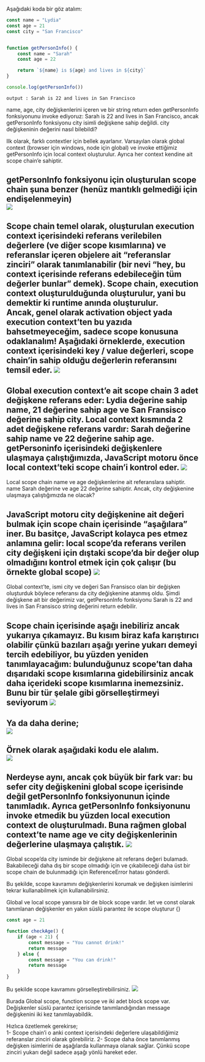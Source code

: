 Aşağıdaki koda bir göz atalım:   

````javascript
const name = "Lydia"
const age = 21
const city = "San Francisco"


function getPersonInfo() {
    const name = "Sarah"
    const age = 22

    return `${name} is ${age} and lives in ${city}`
}

console.log(getPersonInfo())
````
````
output : Sarah is 22 and lives in San Francisco
````

name, age, city değişkenlerini içeren ve bir string return eden getPersonInfo fonksiyonunu invoke ediyoruz: Sarah is 22 and lives in San Francisco, ancak getPersonInfo fonksiyonu city isimli değişkene sahip değildi. city değişkeninin değerini nasıl bilebildi?   

Ilk olarak, farklı contextler için bellek ayarlanır. Varsayılan olarak global context (browser için windows, node için global) ve invoke ettiğimiz getPersonInfo için local context oluşturulur. Ayrıca her context kendine ait scope chain’e sahiptir.   

getPersonInfo fonksiyonu için oluşturulan scope chain şuna benzer (henüz mantıklı gelmediği için endişelenmeyin)   
![](https://miro.medium.com/max/700/1*UgNYLohoB68-_VHmp36Www.png)
---

Scope chain temel olarak, oluşturulan execution context içerisindeki referans verilebilen değerlere (ve diğer scope kısımlarına) ve referanslar içeren objelere ait “referanslar zinciri” olarak tanımlanabilir (bir nevi “hey, bu context içerisinde referans edebileceğin tüm değerler bunlar” demek). Scope chain, execution context oluşturulduğunda oluşturulur, yani bu demektir ki runtime anında oluşturulur.  
Ancak, genel olarak activation object yada execution context’ten bu yazıda bahsetmeyeceğim, sadece scope konusuna odaklanalım! Aşağıdaki örneklerde, execution context içerisindeki key / value değerleri, scope chain’in sahip olduğu değerlerin referansını temsil eder.
![](https://miro.medium.com/max/700/1*j4BGw8j2ybVuKT_0BMalYA.png)
---

Global execution context’e ait scope chain 3 adet değişkene referans eder: Lydia değerine sahip name, 21 değerine sahip age ve San Fransisco değerine sahip city. Local context kısmında 2 adet değişkene referans vardır: Sarah değerine sahip name ve 22 değerine sahip age.
getPersoninfo içerisindeki değişkenlere ulaşmaya çalıştığımızda, JavaScript motoru önce local context’teki scope chain’i kontrol eder.
![](https://miro.medium.com/max/700/1*42SEvZP8ZtBNkhAtjsYDyA.gif)
---

Local scope chain name ve age değişkenlerine ait referanslara sahiptir. name Sarah değerine ve age 22 değerine sahiptir. Ancak, city değişkenine ulaşmaya çalıştığımızda ne olacak?  

JavaScript motoru city değişkenine ait değeri bulmak için scope chain içerisinde “aşağılara” iner. Bu basitçe, JavaScript kolayca pes etmez anlamına gelir: local scope’da referans verilen city değişkeni için dıştaki scope’da bir değer olup olmadığını kontrol etmek için çok çalışır (bu örnekte global scope)
![](https://miro.medium.com/max/700/1*42SEvZP8ZtBNkhAtjsYDyA.gif)
---


Global context’te, ismi city ve değeri San Fransisco olan bir değişken oluşturduk böylece referansı da city değişkenine atanmış oldu. Şimdi değişkene ait bir değerimiz var, getPersonInfo fonksiyonu Sarah is 22 and lives in San Fransisco string değerini return edebilir.  

Scope chain içerisinde aşağı inebiliriz ancak yukarıya çıkamayız. Bu kısım biraz kafa karıştırıcı olabilir çünkü bazıları aşağı yerine yukarı demeyi tercih edebiliyor, bu yüzden yeniden tanımlayacağım: bulunduğunuz scope’tan daha dışarıdaki scope kısımlarına gidebilirsiniz ancak daha içerideki scope kısımlarına inemezsiniz. Bunu bir tür şelale gibi görselleştirmeyi seviyorum
![](https://miro.medium.com/max/700/1*ANuR-SZaHhe0Fwj1b5emJw.png)
---

Ya da daha derine;  
![](https://miro.medium.com/max/700/1*z62OzkPtIugUHqrN66Df5Q.png)
---

Örnek olarak aşağıdaki kodu ele alalım.  
![](https://miro.medium.com/max/700/1*tDErh-NTdrZZv3RM5I2YuQ.png)
---


Nerdeyse aynı, ancak çok büyük bir fark var: bu sefer city değişkenini global scope içerisinde değil getPersonInfo fonksiyonunun içinde tanımladık. Ayrıca getPersonInfo fonksiyonunu invoke etmedik bu yüzden local execution context de oluşturulmadı. Buna rağmen global context’te name age ve city değişkenlerinin değerlerine ulaşmaya çalıştık.
![](https://miro.medium.com/max/700/1*_9R_CBnflSuuOnu1A1qmKA.gif)
---

Global scope’da city isminde bir değişkene ait referans değeri bulamadı. Bakabileceği daha dış bir scope olmadığı için ve çıkabileceği daha üst bir scope chain de bulunmadığı için ReferenceError hatası gönderdi.  

Bu şekilde, scope kavramını değişkenlerini korumak ve değişken isimlerini tekrar kullanabilmek için kullanabilirsiniz.  

Global ve local scope yanısıra bir de block scope vardır. let ve const olarak tanımlanan değişkenler en yakın süslü parantez ile scope oluşturur {}  

````javascript
const age = 21

function checkAge() {
    if (age < 21) {
        const message = "You cannot drink!"
        return message
    } else {
        const message = "You can drink!"
        return message
    }
}
````
Bu şekilde scope kavramını görselleştirebilirsiniz.
![](https://miro.medium.com/max/700/1*fDuMYUiirscY3FQDiW7Vsw.png)

Burada Global scope, function scope ve iki adet block scope var. Değişkenler süslü parantez içerisinde tanımlandığından message değişkenini iki kez tanımlayabildik.  

Hızlıca özetlemek gerekirse;   
1- Scope chain’i o anki context içerisindeki değerlere ulaşabildiğimiz referanslar zinciri olarak görebiliriz.
2- Scope daha önce tanımlanmış değişken isimlerini de aşağılarda kullanmaya olanak sağlar. Çünkü scope zinciri yukarı değil sadece aşağı yönlü hareket eder.
